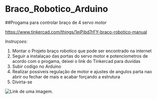 # Braco_Robotico_Arduino
##Progama para controlar braço de 4 servo motor

https://www.tinkercad.com/things/1ejPibd7rFY-braco-robotico-manual

*Instruçoes:*

1. Montar o Projeto braço robotico que pode ser encontrado na internet
2. Seguir a instalaçao das portas do servo motor e potenciometros de acordo com o progama, deixei o link do Tinkercad para duvidas
3. Subir codigo no Arduino
4. Realizar possiveis regulação de motor e ajustes de angulos parta nao abrir ou fechar de mais e acabar forçando a estrutura
5. Divirta-se

![Link de uma imagem.](https://www.saravati.com.br/media/catalog/product/cache/ff61517d26ace703648229d56c081b52/m/d/mdf-montado-servos_1_1_1.jpg)


